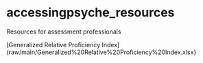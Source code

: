 # accessingpsyche_resources
Resources for assessment professionals

[Generalized Relative Proficiency Index](raw/main/Generalized%20Relative%20Proficiency%20Index.xlsx}

